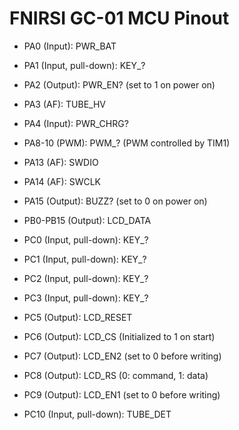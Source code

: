 # FNIRSI GC-01 MCU Pinout

* PA0 (Input): PWR_BAT
* PA1 (Input, pull-down): KEY_?
* PA2 (Output): PWR_EN? (set to 1 on power on)
* PA3 (AF): TUBE_HV
* PA4 (Input): PWR_CHRG?
* PA8-10 (PWM): PWM_? (PWM controlled by TIM1)
* PA13 (AF): SWDIO
* PA14 (AF): SWCLK
* PA15 (Output): BUZZ? (set to 0 on power on)

* PB0-PB15 (Output): LCD_DATA

* PC0 (Input, pull-down): KEY_?
* PC1 (Input, pull-down): KEY_?
* PC2 (Input, pull-down): KEY_?
* PC3 (Input, pull-down): KEY_?
* PC5 (Output): LCD_RESET
* PC6 (Output): LCD_CS (Initialized to 1 on start)
* PC7 (Output): LCD_EN2 (set to 0 before writing)
* PC8 (Output): LCD_RS (0: command, 1: data)
* PC9 (Output): LCD_EN1 (set to 0 before writing)
* PC10 (Input, pull-down): TUBE_DET
